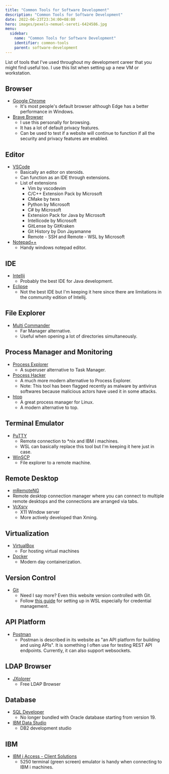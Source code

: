 ```yaml
---
title: "Common Tools for Software Development"
description: "Common Tools for Software Development"
date: 2022-06-23T23:34:00+08:00
hero: images/pexels-nemuel-sereti-6424586.jpg
menu:
  sidebar:
    name: "Common Tools for Software Development"
    identifier: common-tools
    parent: software-development
---
```


List of tools that I've used throughout my development career that you might
find useful too. I use this list when setting up a new VM or workstation.

## Browser

- [Google Chrome](https://www.google.com/chrome)
  - It's most people's default browser although Edge has a better performance in
  Windows.
- [Brave Browser](https://brave.com)
  - I use this personally for browsing.
  - It has a lot of default privacy features.
  - Can be used to test if a website will continue to function if all the
  security and privacy features are enabled.

## Editor

- [VSCode](https://code.visualstudio.com)
  - Basically an editor on steroids.
  - Can function as an IDE through extensions.
  - List of extensions
    - Vim by vscodevim
    - C/C++ Extension Pack by Microsoft
    - CMake by twxs
    - Python by Microsoft
    - C# by Microsoft
    - Extension Pack for Java by Microsoft
    - Intellicode by Microsoft
    - GitLense by GitKraken
    - Git History by Don Jayamanne
    - Remote - SSH and Remote - WSL by Microsoft
- [Notepad++](https://notepad-plus-plus.org)
  - Handy windows notepad editor.

## IDE

- [Intellij](https://www.jetbrains.com/idea)
  - Probably the best IDE for Java development.
- [Eclipse](https://www.eclipse.org)
  - Not the best IDE but I'm keeping it here since there are limitations in the
  community edition of Intellij.

## File Explorer

- [Multi Commander](http://multicommander.com)
  - Far Manager alternative.
  - Useful when opening a lot of directories simultaneously.

## Process Manager and Monitoring

- [Process Explorer](https://docs.microsoft.com/en-us/sysinternals/downloads/process-explorer)
  - A superuser alternative to Task Manager.
- [Process Hacker](https://processhacker.sourceforge.io/)
  - A much more modern alternative to Process Explorer.
  - Note: This tool has been flagged recently as malware by antivirus softwares
  because malicious actors have used it in some attacks.
- [htop](https://htop.dev/)
  - A great process manager for Linux.
  - A modern alternative to top.

## Terminal Emulator

- [PuTTY](https://www.putty.org)
  - Remote connection to *nix and IBM i machines.
  - WSL can basically replace this tool but I'm keeping it here just in case.
- [WinSCP](https://winscp.net)
  - File explorer to a remote machine.

## Remote Desktop

- [mRemoteNG](https://mremoteng.org)
- Remote desktop connection manager where you can connect to multiple remote
  desktops and the connections are arranged via tabs.
- [VcXsrv](https://sourceforge.net/projects/vcxsrv)
  - X11 Window server
  - More actively developed than Xming.

## Virtualization

- [VirtualBox](www.virtualbox.org)
  - For hosting virtual machines
- [Docker](https://www.docker.com)
  - Modern day containerization.

## Version Control

- [Git](https://git-scm.com)
  - Need I say more? Even this website version controlled with Git.
  - Follow [this guide](https://docs.microsoft.com/en-us/windows/wsl/tutorials/wsl-git)
  for setting up in WSL especially for credential management.

## API Platform

- [Postman](https://www.postman.com/)
  - Postman is described in its website as "an API platform for building and using APIs".
    It is something I often use for testing REST API endpoints. Currently, it
    can also support websockets.

## LDAP Browser

- [JXplorer](http://jxplorer.org)
  - Free LDAP Browser

## Database

- [SQL Developer](https://www.oracle.com/database/technologies/appdev/sqldeveloper-landing.html)
  - No longer bundled with Oracle database starting from version 19.
- [IBM Data Studio](https://www.ibm.com/ph-en/products/ibm-data-studio)
  - DB2 development studio

## IBM

- [IBM i Access - Client Solutions](https://www.ibm.com/support/pages/ibm-i-access-client-solutions)
  - 5250 terminal (green screen) emulator is handy when connecting to IBM i
  machines.
